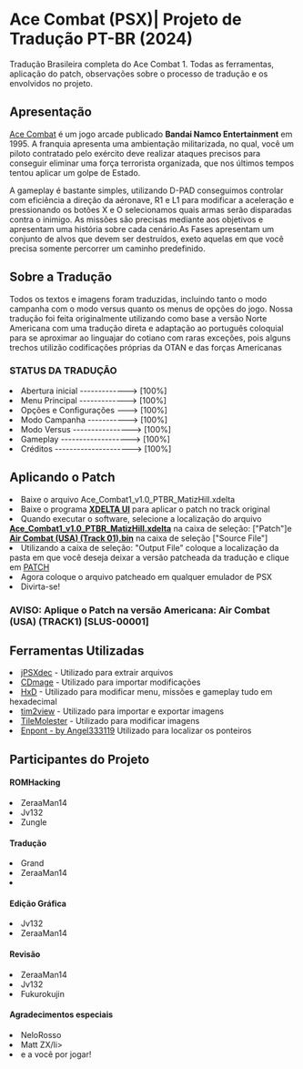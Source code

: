 <h1>Ace Combat (PSX)| Projeto de Tradução PT-BR (2024) </h1>
    <p>Tradução Brasileira completa do Ace Combat 1. Todas as ferramentas, aplicação do patch, observações sobre o processo de tradução e os envolvidos no projeto.</p>

<h2>Apresentação</h2>
    <p><u>Ace Combat</u> é um jogo arcade publicado <b>Bandai Namco Entertainment</b> em 1995. A franquia apresenta uma ambientação militarizada, no qual, você um piloto contratado pelo exército deve realizar ataques precisos para conseguir eliminar uma força terrorista organizada, que nos últimos tempos tentou aplicar um golpe de Estado.</p>
    <p>A gameplay é bastante simples, utilizando D-PAD conseguimos controlar com eficiência a direção da aéronave, R1 e L1 para modificar a aceleração e pressionando os botões X e O selecionamos quais armas serão disparadas contra o inimigo.
    As missões são precisas mediante aos objetivos e apresentam uma história sobre cada cenário.As Fases apresentam um conjunto de alvos que devem ser destruídos, exeto aquelas em que você precisa somente percorrer um caminho predefinido.</p>

<h2>Sobre a Tradução</h2>
    <p> Todos os textos e imagens foram traduzidas, incluindo tanto o modo campanha com o modo versus quanto os menus de opções do jogo. Nossa tradução foi feita originalmente utilizando como base a versão Norte Americana com uma tradução direta e adaptação ao português coloquial para se aproximar ao linguajar do cotiano com raras exceções, pois alguns trechos utilizão codificações próprias da OTAN e das forças Americanas</p>
    <h3>STATUS DA TRADUÇÃO</h3>
    <li>Abertura inicial -------------> [100%]</li>
    <li>Menu Principal -------------> [100%]</li>
    <li>Opções e Configurações ---> [100%]</li>
    <li>Modo Campanha -----------> [100%]</li>
    <li>Modo Versus ----------------> [100%]</li>
    <li>Gameplay -------------------> [100%]</li>
    <li>Créditos ---------------------> [100%]</li>


<h2>Aplicando o Patch</h2>
    <li>Baixe o arquivo Ace_Combat1_v1.0_PTBR_MatizHill.xdelta</li>
    <li>Baixe o programa <a href="https://www.romhacking.net/utilities/598/"><b>XDELTA UI</b></a> para aplicar o patch no track original</li>
    <li>Quando executar o software, selecione a localização do arquivo <b><u>Ace_Combat1_v1.0_PTBR_MatizHill.xdelta</u></b> na caixa de seleção: ["Patch"]e <b><u>Air Combat (USA) (Track 01).bin</u></b> na caixa de seleção ["Source File"]</u></b></li>
    <li>Utilizando a caixa de seleção: "Output File" coloque a localização da pasta em que você deseja deixar a versão patcheada da tradução e clique em <u>PATCH</u></li>
    <li>Agora coloque o arquivo patcheado em qualquer emulador de PSX</li>
    <li>Divirta-se!</li>
    <h3>AVISO: Aplique o Patch na versão Americana: Air Combat (USA) (TRACK1) [SLUS-00001]</h3>

<h2>Ferramentas Utilizadas</h2>
    <li><a href="https://www.romhacking.net/utilities/658/"><u>jPSXdec</u></a> - Utilizado para extrair arquivos </li>
    <li><a href="https://www.romhacking.net/utilities/1435/"><u>CDmage</u></a> - Utilizado para importar modificações</li>
    <li><a href="https://mh-nexus.de/en/hxd/"><u>HxD</u></a> - Utilizado para modificar menu, missões e gameplay tudo em hexadecimal</li>
    <li><a href="https://github.com/lab313ru/tim2view"><u>tim2view</u></a> - Utilizado para importar e exportar imagens</li>
    <li><a href="https://www.romhacking.net/utilities/109/"><u>TileMolester</u></a> - Utilizado para modificar imagens</li>
    <li><a href="https://github.com/angel333119/Enpont"><u>Enpont - by Angel333119</u></a> Utilizado para localizar os ponteiros</li>

<h2>Participantes do Projeto</h2>
    <h4>ROMHacking</h4>
        <li>ZeraaMan14</li>
        <li>Jv132</li>
        <li>Zungle</li>
    <h4>Tradução</h4>
        <li>Grand</li>
        <li>ZeraaMan14<li>
    <h4>Edição Gráfica</h4>
        <li>Jv132</li>
        <li>ZeraaMan14</li>
    <h4>Revisão</h4>
        <li>ZeraaMan14</li>
        <li>Jv132</li>
        <li>Fukurokujin</li>
    <h4>Agradecimentos especiais</h4>
        <li>NeloRosso</li>
        <li>Matt ZX/li>
        <li>e a você por jogar!</li>
